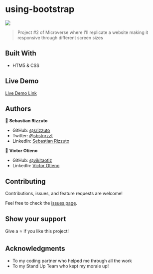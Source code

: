 # using-bootstrap

![](https://img.shields.io/badge/Microverse-blueviolet)

> Project #2 of Microverse where I'll replicate a website making it responsive through different screen sizes

## Built With

- HTM5 & CSS

## Live Demo

[Live Demo Link](https://srizzuto.github.io/using-bootstrap/)


## Authors

👤 **Sebastian Rizzuto**

- GitHub: [@srizzuto](https://github.com/srizzuto)
- Twitter: [@sbstnrzzt](https://twitter.com/sbstnrzzt)
- LinkedIn: [Sebastian Rizzuto](https://www.linkedin.com/in/srizzuto/)

👤 **Victor Otieno**


- GitHub: [@vikitaotiz](https://github.com/vikitaotiz)
- LinkedIn: [Victor Otieno](https://www.linkedin.com/in/victor-otieno-22ba7773/ ) 
## Contributing

Contributions, issues, and feature requests are welcome!

Feel free to check the [issues page](https://github.com/srizzuto/using-bootstrap/issues).

## Show your support

Give a ⭐️ if you like this project!

## Acknowledgments

- To my coding partner who helped me through all the work
- To my Stand Up Team who kept my morale up!
